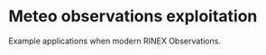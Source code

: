 Meteo observations exploitation
===============================

Example applications when modern RINEX Observations.


